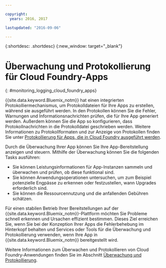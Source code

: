 ```yaml
---

copyright:
  years: 2016, 2017

lastupdated: "2016-09-06"

---
```


{:shortdesc: .shortdesc}
{:new_window: target="_blank"}

# Überwachung und Protokollierung für Cloud Foundry-Apps
{: #monitoring_logging_cloud_foundry_apps}

{{site.data.keyword.Bluemix_notm}} hat einen integrierten Protokolliermechanismus, um Protokolldateien für Ihre Apps zu erstellen, während sie ausgeführt werden. In den Protokollen können Sie die Fehler, Warnungen und Informationsnachrichten prüfen, die für Ihre App generiert werden. Außerdem können Sie die App so konfigurieren, dass Protokollnachrichten in die Protokolldatei geschrieben werden. Weitere Informationen zu Protokollformaten und zur Anzeige von Protokollen finden Sie unter [Protokollierung für Apps, die in Cloud Foundry ausgeführt werden](/docs/monitor_log/monitoringandlogging.html#logging_for_bluemix_apps).

Durch die Überwachung Ihrer App können Sie Ihre App-Bereitstellung anzeigen und steuern. Mithilfe der Überwachung können Sie die folgenden Tasks ausführen:

* Sie können Leistungsinformationen für App-Instanzen sammeln und überwachen und prüfen, ob diese funktional sind.
* Sie können Anwendungsoperationen untersuchen, um zum Beispiel potenzielle Engpässe zu erkennen oder festzustellen, wann Upgrades erforderlich sind.
* Sie können die Ressourcennutzung und die anfallenden Gebühren schätzen.

Für einen stabilen Betrieb Ihrer Bereitstellungen auf der {{site.data.keyword.Bluemix_notm}}-Plattform möchten Sie Probleme schnell erkennen und Ursachen effizient bestimmen. Dieses Ziel erreichen Sie, wenn Sie bei der Konzeption Ihrer Apps die Fehlerbehebung im Hinterkopf behalten und Services oder Tools für die Überwachung und Protokollierung verwenden, wenn Ihre App in {{site.data.keyword.Bluemix_notm}} bereitgestellt wird.

Weitere Informationen zum Überwachen und Protokollieren von Cloud Foundry-Anwendungen finden Sie im Abschnitt [Überwachung und Protokollierung](/docs/monitor_log/monitoringandlogging.html).
